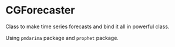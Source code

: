 # CGForecaster

Class to make time series forecasts and bind it all in powerful class. 

Using `pmdarima` package and `prophet` package.



